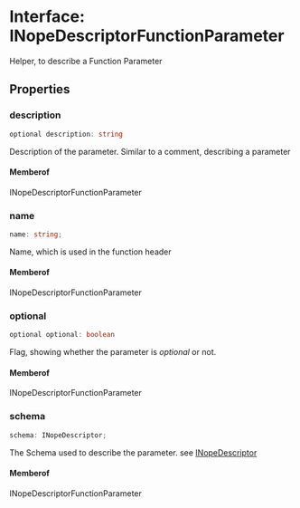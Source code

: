 # Interface: INopeDescriptorFunctionParameter

Helper, to describe a Function Parameter

## Properties

### description

```ts
optional description: string
```

Description of the parameter. Similar to a comment, describing a parameter

#### Memberof

INopeDescriptorFunctionParameter

### name

```ts
name: string;
```

Name, which is used in the function header

#### Memberof

INopeDescriptorFunctionParameter

### optional

```ts
optional optional: boolean
```

Flag, showing whether the parameter is _optional_ or not.

#### Memberof

INopeDescriptorFunctionParameter

### schema

```ts
schema: INopeDescriptor;
```

The Schema used to describe the parameter. see [INopeDescriptor](interface.INopeDescriptor.md)

#### Memberof

INopeDescriptorFunctionParameter
